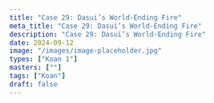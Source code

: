```yaml
---
title: "Case 29: Dasui’s World-Ending Fire"
meta_title: "Case 29: Dasui’s World-Ending Fire"
description: "Case 29: Dasui’s World-Ending Fire"
date: 2024-09-12
image: "/images/image-placeholder.jpg"
types: ["Koan 1"]
masters: [""]
tags: ["Koan"]
draft: false
---
```


